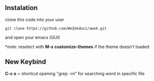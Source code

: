 ## Instalation

clone this code into your user
```
git clone https://github.com/WeZekdos1/awok.git
```
and open your emacs (GUI)

\*note: reselect with **M-x customize-themes** if the theme doesn't loaded

## New Keybind

**C-c o** = shortcut opening "grep -rn" for searching word in specific file
